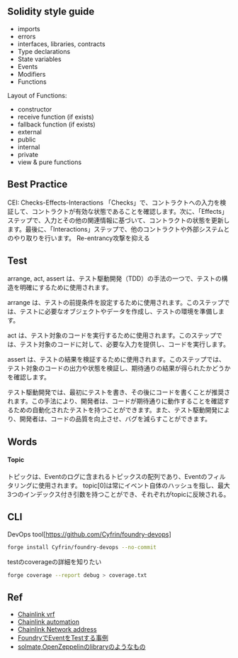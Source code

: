## Solidity style guide
 - imports
- errors
- interfaces, libraries, contracts
- Type declarations
- State variables
- Events
- Modifiers
- Functions

Layout of Functions:
- constructor
- receive function (if exists)
- fallback function (if exists)
- external
- public
- internal
- private
- view & pure functions


## Best Practice
CEI: Checks-Effects-Interactions
「Checks」で、コントラクトへの入力を検証して、コントラクトが有効な状態であることを確認します。次に、「Effects」ステップで、入力とその他の関連情報に基づいて、コントラクトの状態を更新します。最後に、「Interactions」ステップで、他のコントラクトや外部システムとのやり取りを行います。
Re-entrancy攻撃を抑える

## Test
arrange, act, assert は、テスト駆動開発（TDD）の手法の一つで、テストの構造を明確にするために使用されます。

arrange は、テストの前提条件を設定するために使用されます。このステップでは、テストに必要なオブジェクトやデータを作成し、テストの環境を準備します。

act は、テスト対象のコードを実行するために使用されます。このステップでは、テスト対象のコードに対して、必要な入力を提供し、コードを実行します。

assert は、テストの結果を検証するために使用されます。このステップでは、テスト対象のコードの出力や状態を検証し、期待通りの結果が得られたかどうかを確認します。

テスト駆動開発では、最初にテストを書き、その後にコードを書くことが推奨されます。この手法により、開発者は、コードが期待通りに動作することを確認するための自動化されたテストを持つことができます。また、テスト駆動開発により、開発者は、コードの品質を向上させ、バグを減らすことができます。


## Words
#### Topic
トピックは、Eventのログに含まれるトピックスの配列であり、Eventのフィルタリングに使用されます。
topic[0]は常にイベント自体のハッシュを指し、最大3つのインデックス付き引数を持つことができ、それぞれがtopicに反映される。

## CLI

DevOps tool[https://github.com/Cyfrin/foundry-devops]
```bash
forge install Cyfrin/foundry-devops --no-commit
```

testのcoverageの詳細を知りたい
```bash
forge coverage --report debug > coverage.txt
```

## Ref
- [Chainlink vrf](https://docs.chain.link/vrf/v2/introduction)
- [Chainlink automation](https://docs.chain.link/chainlink-automation/introduction)
- [Chainlink Network address](https://docs.chain.link/vrf/v2/subscription/supported-networks)
- [FoundryでEventをTestする事例](https://book.getfoundry.sh/cheatcodes/expect-emit?highlight=expectemit#expectemit)
- [solmate,OpenZeppelinのlibraryのようなもの](https://github.com/transmissions11/solmate)
